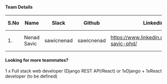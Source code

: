 #### Team Details
| S.No | Name        |    Slack    | Github     | Linkedin                                     | Role            | Team Lead | Account Number |
|------|-------------|:-----------:|------------|----------------------------------------------|-----------------|-----------|----------------|
| 1.   | Nenad Savic | sawicnenad  | sawicnenad | https://www.linkedin.com/in/nenad-savic-phd/ | Head Of Project |    Yes    |        -       |



#### Looking for more teammates?
1 x Full stack web developer (Django REST API/React) or 1xDjango + 1xReact developer
(to be defined)
